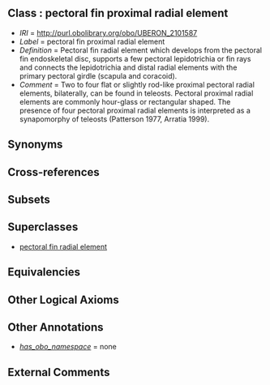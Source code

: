 
## Class : pectoral fin proximal radial element

 * *IRI* = http://purl.obolibrary.org/obo/UBERON_2101587
 * *Label* = pectoral fin proximal radial element
 * *Definition* = Pectoral fin radial element which develops from the pectoral fin endoskeletal disc, supports a few pectoral lepidotrichia or fin rays and connects the lepidotrichia and distal radial elements with the primary pectoral girdle (scapula and coracoid).
 * *Comment* = Two to four flat or slightly rod-like proximal pectoral radial elements, bilaterally, can be found in teleosts. Pectoral proximal radial elements are commonly hour-glass or rectangular shaped. The presence of four pectoral proximal radial elements is interpreted as a synapomorphy of teleosts (Patterson 1977, Arratia 1999).

## Synonyms


## Cross-references


## Subsets


## Superclasses

 * [pectoral fin radial element](../../UBERON/86/UBERON_2101586.md)

## Equivalencies


## Other Logical Axioms


## Other Annotations

 * *[has_obo_namespace](../../ce/oboInOwl#hasOBONamespace.md)* = none

## External Comments

